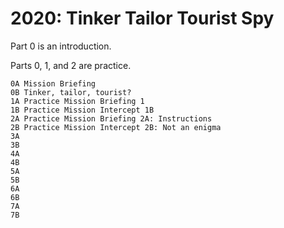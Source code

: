 # 2020: Tinker Tailor Tourist Spy

Part 0 is an introduction.

Parts 0, 1, and 2 are practice.

    0A Mission Briefing
    0B Tinker, tailor, tourist?
    1A Practice Mission Briefing 1
    1B Practice Mission Intercept 1B
    2A Practice Mission Briefing 2A: Instructions
    2B Practice Mission Intercept 2B: Not an enigma
    3A
    3B
    4A
    4B
    5A
    5B
    6A
    6B
    7A
    7B
